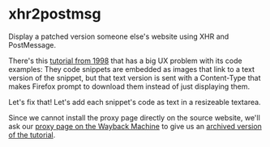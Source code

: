 ﻿
xhr2postmsg
===========
Display a patched version someone else's website using XHR and PostMessage.

There's this [tutorial from 1998][pbourke-pstut] that has a big
UX problem with its code examples: They code snippets are embedded
as images that link to a text version of the snippet, but that text
version is sent with a Content-Type that makes Firefox prompt to
download them instead of just displaying them.

Let's fix that!
Let's add each snippet's code as text in a resizeable textarea.

Since we cannot install the proxy page directly on the source website,
we'll ask our [proxy page on the Wayback Machine][wayback-proxy]
to give us an [archived version of the tutorial][wayback-pstut].

  [pbourke-pstut]: http://paulbourke.net/dataformats/postscript/
  [wayback-proxy]: http://web.archive.org/web/
  [wayback-pstut]: http://web.archive.org/web/20160401223404/http://paulbourke.net/dataformats/postscript/
